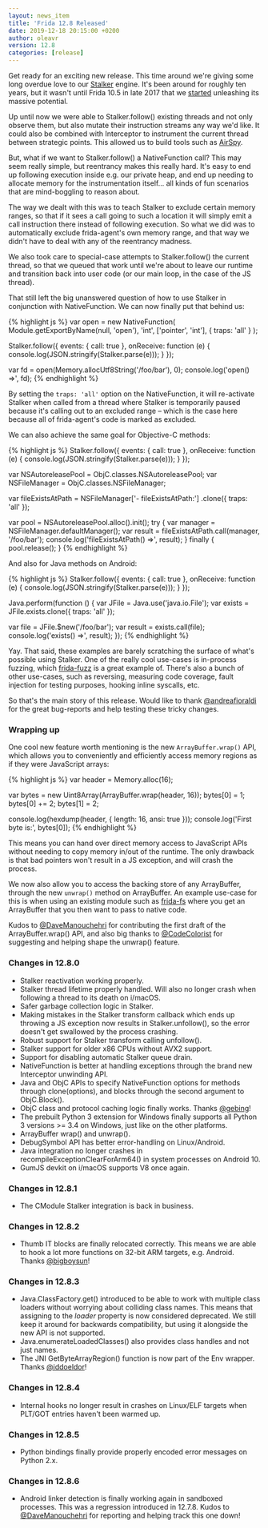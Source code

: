 ```yaml
---
layout: news_item
title: 'Frida 12.8 Released'
date: 2019-12-18 20:15:00 +0200
author: oleavr
version: 12.8
categories: [release]
---
```


Get ready for an exciting new release. This time around we're giving some long
overdue love to our [Stalker][] engine. It's been around for roughly ten years,
but it wasn't until Frida 10.5 in late 2017 that we [started][] unleashing its
massive potential.

Up until now we were able to Stalker.follow() existing threads and not only
observe them, but also mutate their instruction streams any way we'd like. It
could also be combined with Interceptor to instrument the current thread
between strategic points. This allowed us to build tools such as [AirSpy][].

But, what if we want to Stalker.follow() a NativeFunction call? This may seem
really simple, but reentrancy makes this really hard. It's easy to end up
following execution inside e.g. our private heap, and end up needing to allocate
memory for the instrumentation itself... all kinds of fun scenarios that are
mind-boggling to reason about.

The way we dealt with this was to teach Stalker to exclude certain memory
ranges, so that if it sees a call going to such a location it will simply emit
a call instruction there instead of following execution. So what we did was to
automatically exclude frida-agent's own memory range, and that way we didn't
have to deal with any of the reentrancy madness.

We also took care to special-case attempts to Stalker.follow() the current
thread, so that we queued that work until we're about to leave our runtime
and transition back into user code (or our main loop, in the case of the JS
thread).

That still left the big unanswered question of how to use Stalker in conjunction
with NativeFunction. We can now finally put that behind us:

{% highlight js %}
var open = new NativeFunction(
    Module.getExportByName(null, 'open'),
    'int', ['pointer', 'int'],
    { traps: 'all' }
);

Stalker.follow({
  events: {
    call: true
  },
  onReceive: function (e) {
    console.log(JSON.stringify(Stalker.parse(e)));
  }
});

var fd = open(Memory.allocUtf8String('/foo/bar'), 0);
console.log('open() =>', fd);
{% endhighlight %}

By setting the `traps: 'all'` option on the NativeFunction, it will re-activate
Stalker when called from a thread where Stalker is temporarily paused because
it's calling out to an excluded range – which is the case here because all of
frida-agent's code is marked as excluded.

We can also achieve the same goal for Objective-C methods:

{% highlight js %}
Stalker.follow({
  events: {
    call: true
  },
  onReceive: function (e) {
    console.log(JSON.stringify(Stalker.parse(e)));
  }
});

var NSAutoreleasePool = ObjC.classes.NSAutoreleasePool;
var NSFileManager = ObjC.classes.NSFileManager;

var fileExistsAtPath = NSFileManager['- fileExistsAtPath:']
    .clone({ traps: 'all' });

var pool = NSAutoreleasePool.alloc().init();
try {
  var manager = NSFileManager.defaultManager();
  var result = fileExistsAtPath.call(manager, '/foo/bar');
  console.log('fileExistsAtPath() =>', result);
} finally {
  pool.release();
}
{% endhighlight %}

And also for Java methods on Android:

{% highlight js %}
Stalker.follow({
  events: {
    call: true
  },
  onReceive: function (e) {
    console.log(JSON.stringify(Stalker.parse(e)));
  }
});

Java.perform(function () {
  var JFile = Java.use('java.io.File');
  var exists = JFile.exists.clone({ traps: 'all' });

  var file = JFile.$new('/foo/bar');
  var result = exists.call(file);
  console.log('exists() =>', result);
});
{% endhighlight %}

Yay. That said, these examples are barely scratching the surface of what's
possible using Stalker. One of the really cool use-cases is in-process fuzzing,
which [frida-fuzz][] is a great example of. There's also a bunch of other
use-cases, such as reversing, measuring code coverage, fault injection for
testing purposes, hooking inline syscalls, etc.

So that's the main story of this release. Would like to thank
[@andreafioraldi][] for the great bug-reports and help testing these tricky
changes.

### Wrapping up

One cool new feature worth mentioning is the new `ArrayBuffer.wrap()` API, which
allows you to conveniently and efficiently access memory regions as if they were
JavaScript arrays:

{% highlight js %}
var header = Memory.alloc(16);

var bytes = new Uint8Array(ArrayBuffer.wrap(header, 16));
bytes[0] = 1;
bytes[0] += 2;
bytes[1] = 2;

console.log(hexdump(header, { length: 16, ansi: true }));
console.log('First byte is:', bytes[0]);
{% endhighlight %}

This means you can hand over direct memory access to JavaScript APIs without
needing to copy memory in/out of the runtime. The only drawback is that bad
pointers won't result in a JS exception, and will crash the process.

We now also allow you to access the backing store of any ArrayBuffer, through
the new `unwrap()` method on ArrayBuffer. An example use-case for this is when
using an existing module such as [frida-fs][] where you get an ArrayBuffer that
you then want to pass to native code.

Kudos to [@DaveManouchehri][] for contributing the first draft of the
ArrayBuffer.wrap() API, and also big thanks to [@CodeColorist][] for suggesting
and helping shape the unwrap() feature.

### Changes in 12.8.0

- Stalker reactivation working properly.
- Stalker thread lifetime properly handled. Will also no longer crash when
  following a thread to its death on i/macOS.
- Safer garbage collection logic in Stalker.
- Making mistakes in the Stalker transform callback which ends up throwing a JS
  exception now results in Stalker.unfollow(), so the error doesn't get
  swallowed by the process crashing.
- Robust support for Stalker transform calling unfollow().
- Stalker support for older x86 CPUs without AVX2 support.
- Support for disabling automatic Stalker queue drain.
- NativeFunction is better at handling exceptions through the brand new
  Interceptor unwinding API.
- Java and ObjC APIs to specify NativeFunction options for methods through
  clone(options), and blocks through the second argument to ObjC.Block().
- ObjC class and protocol caching logic finally works. Thanks [@gebing][]!
- The prebuilt Python 3 extension for Windows finally supports all Python 3
  versions >= 3.4 on Windows, just like on the other platforms.
- ArrayBuffer wrap() and unwrap().
- DebugSymbol API has better error-handling on Linux/Android.
- Java integration no longer crashes in recompileExceptionClearForArm64() in
  system processes on Android 10.
- GumJS devkit on i/macOS supports V8 once again.

### Changes in 12.8.1

- The CModule Stalker integration is back in business.

### Changes in 12.8.2

- Thumb IT blocks are finally relocated correctly. This means we are able to
  hook a lot more functions on 32-bit ARM targets, e.g. Android. Thanks
  [@bigboysun][]!

### Changes in 12.8.3

- Java.ClassFactory.get() introduced to be able to work with multiple class
  loaders without worrying about colliding class names. This means that
  assigning to the *loader* property is now considered deprecated. We still
  keep it around for backwards compatibility, but using it alongside the new
  API is not supported.
- Java.enumerateLoadedClasses() also provides class handles and not just names.
- The JNI GetByteArrayRegion() function is now part of the Env wrapper. Thanks
  [@iddoeldor][]!

### Changes in 12.8.4

- Internal hooks no longer result in crashes on Linux/ELF targets when PLT/GOT
  entries haven't been warmed up.

### Changes in 12.8.5

- Python bindings finally provide properly encoded error messages on Python 2.x.

### Changes in 12.8.6

- Android linker detection is finally working again in sandboxed processes.
  This was a regression introduced in 12.7.8. Kudos to [@DaveManouchehri][]
  for reporting and helping track this one down!


[Stalker]: /docs/javascript-api/#stalker
[started]: /news/2017/08/25/frida-10-5-released/
[AirSpy]: https://github.com/nowsecure/airspy
[frida-fuzz]: https://twitter.com/andreafioraldi/status/1205194910372110337
[@andreafioraldi]: https://twitter.com/andreafioraldi
[frida-fs]: https://github.com/nowsecure/frida-fs
[@DaveManouchehri]: https://twitter.com/DaveManouchehri
[@CodeColorist]: https://twitter.com/CodeColorist
[@gebing]: https://github.com/gebing
[@bigboysun]: https://github.com/bigboysun
[@iddoeldor]: https://github.com/iddoeldor
